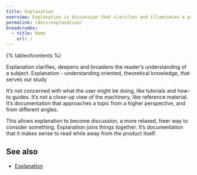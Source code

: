 ```yaml
---
title: Explanation
overview: Explanation is discussion that clarifies and illuminates a particular topic. Explanation is understanding-oriented.
permalink: /docs/explanation/
breadcrumbs:
  - title: Home
    url: /
---
```


{% tableofcontents %}

Explanation clarifies, deepens and broadens the reader’s understanding of a subject.
Explanation - understanding oriented, theoretical knowledge, that serves our study

It’s not concerned with what the user might be doing, like tutorials and how-to guides. It’s not a close-up view of the machinery, like reference material. It’s documentation that approaches a topic from a higher perspective, and from different angles.

This allows explanation to become discussion, a more relaxed, freer way to consider something. Explanation joins things together. It’s documentation that it makes sense to read while away from the product itself.

## See also

- [Explanation](https://diataxis.fr/explanation/)
